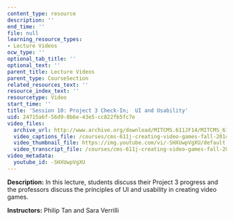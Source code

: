 ```yaml
---
content_type: resource
description: ''
end_time: ''
file: null
learning_resource_types:
- Lecture Videos
ocw_type: ''
optional_tab_title: ''
optional_text: ''
parent_title: Lecture Videos
parent_type: CourseSection
related_resources_text: ''
resource_index_text: ''
resourcetype: Video
start_time: ''
title: 'Session 10: Project 3 Check-In;  UI and Usability'
uid: 24715a6f-56d9-0b6e-43e5-cc822fb5fc7e
video_files:
  archive_url: http://www.archive.org/download/MITCMS.611JF14/MITCMS_611JF14_lec10_300k.mp4
  video_captions_file: /courses/cms-611j-creating-video-games-fall-2014/2e96f543a766588488318f0ba7d1e7bc_-SHXUwpVgXU.vtt
  video_thumbnail_file: https://img.youtube.com/vi/-SHXUwpVgXU/default.jpg
  video_transcript_file: /courses/cms-611j-creating-video-games-fall-2014/5b578018a652ea21fb51b68d56d804e8_-SHXUwpVgXU.pdf
video_metadata:
  youtube_id: -SHXUwpVgXU
---
```


**Description:** In this lecture, students discuss their Project 3 progress and the professors discuss the principles of UI and usability in creating video games.

**Instructors:** Philip Tan and Sara Verrilli